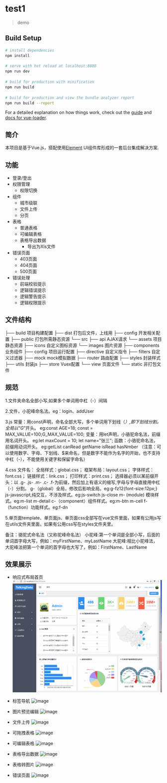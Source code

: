 # test1

> demo

## Build Setup

``` bash
# install dependencies
npm install

# serve with hot reload at localhost:8080
npm run dev

# build for production with minification
npm run build

# build for production and view the bundle analyzer report
npm run build --report
```

For a detailed explanation on how things work, check out the [guide](http://vuejs-templates.github.io/webpack/) and [docs for vue-loader](http://vuejs.github.io/vue-loader).



## 简介
本项目是基于Vue.js，搭配使用[Element](https://github.com/ElemeFE/elemen) UI组件库形成的一套后台集成解决方案.

## 功能

- 登录/登出
- 权限管理
    - 权限切换
- 组件
    - 城市级联
    - 文件上传
    - 分页
- 表格
    - 普通表格
    - 可编辑表格
    - 表格导出数据
        - 导出为Xls文件
- 错误页面
    - 403页面
    - 404页面
    - 500页面
- 错误处理
    - 前端校验提示
    - 逻辑错误提示
    - 逻辑警告提示
    - 逻辑权限提示



## 文件结构

├── build  项目构建配置
├── dist  打包后文件，上线用
├── config  开发相关配置
├── public  打包所需静态资源
└── src
    ├── api  AJAX请求
    └── assets  项目静态资源
        ├── icons  自定义图标资源
        └── images  图片资源
    ├── components  业务组件
    ├── config  项目运行配置
    ├── directive  自定义指令
    ├── filters  自定义过滤器
    ├── mock  mock模拟数据
    ├── router  路由配置
    ├── styles  封装样式
    ├── utils  封装js
    ├── store  Vuex配置
    └── view  页面文件
└── static 非打包文件



## 规范

1.文件夹命名全部小写,如果多个单词用中杠（-）间隔

2.文件，小驼峰命名法。eg：login、addUser

3.js
    常量：用const声明，命名全部大写，多个单词用下划线（_）,即下划线分割。全局以“G_”开头。 eg:const AGE=18; const = MAX_VALUE=100;G_MAX_VALUE=100;
    变量：用let声明，小骆驼命名法，前缀用名词开头。 eg:let maxCount = 10; let name="张三";
    函数：小骆驼命名法，前缀用动词开头。 eg:getList  canRead  getName  isRead  hasNmber
    （注意：可以使用数字、字母、下划线、$来命名，但是数字不能作为名字的开始，也不支持中杠（-），不能使用关键字和保留字命名）

4.css
    文件名：
        全局样式：global.css；
        框架布局：layout.css；
        字体样式：font.css；
        链接样式：link.css；
        打印样式：print.css；
    选择器必须以某前缀开头：以 .g- .js- .m- .c- .f-为前缀，然后加上有语义的缩写,字母与字母直接用中杠（-）分割。
        g-（global）全局，修改后影响全局。eg:g-fz12{font-size:12px;}
        js-javascript,纯交互，不涉及样式。eg:js-switch js-close
        m- (module)	模块样式。eg:m-list m-detail
        c-（component）组件样式。eg:m-btn m-cell
        f-（function）功能样式。eg:f-dn

5.单页面template、单页面js、单页面css全部写在vue文件里面，如果有公用js写在utils文件夹里面，如果有公用css写在styles文件夹里。


备注：骆驼式命名法（又称驼峰命名法）
     小驼峰:第一个单词是全部小写，后面的单词首字母大写，例如：myFirstName、myLastName
     大驼峰:相比小驼峰法，大驼峰法把第一个单词的首字母也大写了，例如：FirstName、LastName









## 效果展示
- 响应式布局首页
![image](https://github.com/iview/iview-admin/raw/dev/github-gif/home.gif)

- 标签导航
![image](https://github.com/iview/iview-admin/raw/dev/github-gif/page-tags.gif)

- 图片预览编辑
![image](https://github.com/iview/iview-admin/raw/dev/github-gif/image-editor.gif)

- 文件上传
![image](https://github.com/iview/iview-admin/raw/dev/github-gif/upload.gif)

- 可拖拽表格
![image](https://github.com/iview/iview-admin/raw/dev/github-gif/dragable-table.gif)

- 可编辑表格
![image](https://github.com/iview/iview-admin/raw/dev/github-gif/editable-table.gif)

- 表格导出数据
![image](https://github.com/iview/iview-admin/raw/dev/github-gif/exportable-table.gif)

- 表格转图片
![image](https://github.com/iview/iview-admin/raw/dev/github-gif/table2image.gif)

- 错误页面
![image](https://github.com/iview/iview-admin/raw/dev/github-gif/error-page.gif)


